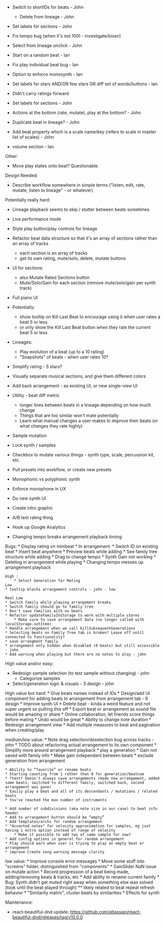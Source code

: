 * Switch to shortIDs for beats - John
    * Delete from lineage - John
* Set labels for sections - John
* Fix tempo bug (when it's not 100) - investigate/bisect
* Select from lineage onclick - John

* Start on a random beat - Ian
* Fix play individual beat bug - Ian
* Option to enforce monosynth - Ian
* Set labels for stars AND/OR few stars OR diff set of words/buttons - Ian

* Didn't carry ratings forward

* Set labels for sections - John
* Actions at the bottom (rate, mutate), play at the bottom? - John
* Duplicate beat in lineage? - John
* Add beat property which is a scale name/key (refers to scale in master list of scales) - John
* volume section - Ian

Other:
* Move play states onto beat? Questionable.

Design Needed:
* Describe workflow somewhere in simple terms ("listen, edit, rate, mutate, listen to lineage" - or whatever)

Potentially really hard:
* Lineage playback seems to skip / stutter between beats sometimes


* Live performance mode

* Style play button/play controls for lineage

* Refactor beat data structure so that it's an array of sections rather than an array of tracks
    * each section is an array of tracks
    * get its own rating, mute/solo, delete, mutate buttons

* UI for sections:
    * also Mutate Rated Sections button
    * Mute/Solo/Gain for each section (remove mute/solo/gain per synth track)

* Full piano UI
* Potentially:
  * show tooltip on Kill Last Beat to encourage using it when user rates a beat 5 or less
  * or only show the Kill Last Beat button when they rate the current beat 5 or less
* Lineages:
    * Play evolution of a beat (up to a 10 rating)
    * "Snapshots" of beats - when user rates 10?

* Simplify rating - 5 stars?
* Visually separate musical sections, and give them different colors
* Add back arrangement - as existing UI, or new single-view UI
* Utility - beat diff metric 
    * longer lines between beats in a lineage depending on how much change
    * Things that are too similar won't mate potentially
    * Learn what manual changes a user makes to improve their beats (or what changes they rate highly)
* Sample mutation
* Lock synth / samples
* Checkbox to mutate various things - synth type, scale, percussion kit, etc.
* Pull presets into workflow, or create new presets
* Monophonic vs polyphonic synth
* Enforce monophone in UX


* Do new synth UI
* Create intro graphic
* A/B test rating thing

* Hook up Google Analytics
* Changing tempo breaks arrangement playback timing

Bugs:
    * Display rating on minibeat
    * In arrangement:
        * Switch ID on existing beat
        * Insert beat anywhere
        * Preview beats while adding
        * See family tree structure while adding
    * Drag to change tempo
    * Synth Gain not working
    * Deleting in arrangement while playing
    * Changing tempo messes up arrangement playback

    High :
        * Select Generation for Mating
    Low
    * tooltip blocks arrangement controls - john - low

    Real Low
    * Switch family while playing arrangement breaks
    * Switch family should go to family tree
    * Don't save families with no beats
    * Refactor updateFamilyInStorage to work with multiple stores
        * Make sure to save arrangement data (no longer called with localStorage.setItem)
    * Handle arrangement when we call killSubsequentGenerations
    * Selecting beats on Family Tree tab is broken? Leave off until connected to functionality?
    * save arrangment family
    * arrangement only hidden when disabled (0 beats) but still accessible - john
    * Add warning when playing but there are no notes to play - john

High value and/or easy:

* Redesign sample selection (to test sample without changing) - john
    * Categorize samples
* Select/generation logic & visuals - 3 design - john


High value but hard:
    * Give beats names instead of IDs
    * Design/add UI component for adding beats to arrangement from arrangement tab - 6 design
    * Improve synth UI
    * Delete beat - kinda a weird feature and not super urgent so putting this off
    * Export beat or arrangement as sound file would be amazing or share
    * Online collaboration, let friends score things before mating
    * Undo would be great
    * Ability to change note duration
    * Redesign arrangement view
    * Add multiple measures to beat and pagination when creating/play

medium/low value:
    * Note drag selection/deselection bug across tracks - john
    * TODO about refactoring actual arrangement to its own component
    * Simplify more around arrangement playback
    * play a generation
    * Gain not saved with family info
        * Make gain independent between beats
    * exclude generation from arrangement

    * Ability to “favorite” or rename beats
    * Starting counting from 1 rather than 0 for generation/beatnum
    * ?test? Doesn't always save arrangements (made new arrangement, added some beats, switched to different family, switched back, second arrangement was gone)
    * Easily play a beat and all of its descendants / mutations / related beats
    * You've reached the max number of instruments

    * Add number of subdivisions (aka note size in our case) to beat info header
    * Add to arrangement button should be “empty”
    * Add templates/archs for random arrangement
    * "Accented notes" for velocity approximation for samples, eg just having 1 extra option instead of range of velocity
        * Make it possible to add two of same sample for now?
    * Add config options in general for random arrangement
    * Play should warn when user is trying to play an empty beat or arrangement
    * improve Create song warning message clarity

low value:
    * Improve console error messages
    * Move some stuff into "screens" folder, distinguished from "components"
    * GainSlider NaN issue on mutate action
    * Record progression of a beat being made, adding/removing beats & tracks, etc
    * Add ability to rename current family
    * Bug: Synth didn’t get muted right away when something else was soloed (took until the beat played through) ** likely related to beat repeat refresh behavior
    * "Similarity matrix", cluster beats by similarities
    * Effects for synth


Maintenance:
* react-beautiful-dnd update: https://github.com/atlassian/react-beautiful-dnd/releases/tag/v10.0.0
